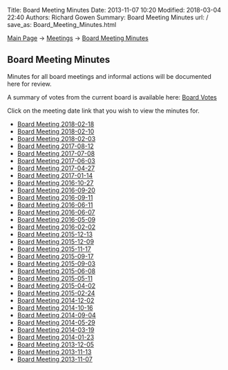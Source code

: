 Title: Board Meeting Minutes
Date: 2013-11-07 10:20
Modified: 2018-03-04 22:40
Authors: Richard Gowen
Summary: Board Meeting Minutes
url: /
save_as: Board_Meeting_Minutes.html

[Main Page](index.html) -\> [Meetings](Meetings.html)
-\> [Board Meeting Minutes](Board_Meeting_Minutes.html)

Board Meeting Minutes
---------------------

Minutes for all board meetings and informal actions will be documented here for review. 

A summary of votes from the current board is available here: [Board Votes](Board_Votes.html)

Click on the meeting date link that you wish to view the minutes for.

-   [Board Meeting 2018-02-18](Board_Meeting_2018-02-18.html)
-   [Board Meeting 2018-02-10](Board_Meeting_2018-02-10.html)
-   [Board Meeting 2018-02-03](Board_Meeting_2018-02-03.html)
-   [Board Meeting 2017-08-12](Board_Meeting_2017-08-12.html)
-   [Board Meeting 2017-07-08](Board_Meeting_2017-07-08.html)
-   [Board Meeting 2017-06-03](Board_Meeting_2017-06-03.html)
-   [Board Meeting 2017-04-27](Board_Meeting_2017-04-27.html)
-   [Board Meeting 2017-01-14](Board_Meeting_2017-01-14.html)
-   [Board Meeting 2016-10-27](Board_Meeting_2016-10-27.html)
-   [Board Meeting 2016-09-20](Board_Meeting_2016-09-20.html)
-   [Board Meeting 2016-09-11](Board_Meeting_2016-09-11.html)
-   [Board Meeting 2016-06-11](Board_Meeting_2016-06-11.html)
-   [Board Meeting 2016-06-07](Board_Meeting_2016-06-07.html)
-   [Board Meeting 2016-05-09](Board_Meeting_2016-05-09.html)
-   [Board Meeting 2016-02-02](Board_Meeting_2016-02-02.html)
-   [Board Meeting 2015-12-13](Board_Meeting_2015-12-13.html)
-   [Board Meeting 2015-12-09](Board_Meeting_2015-12-09.html)
-   [Board Meeting 2015-11-17](Board_Meeting_2015-11-17.html)
-   [Board Meeting 2015-09-17](Board_Meeting_2015-09-17.html)
-   [Board Meeting 2015-09-03](Board_Meeting_2015-09-03.html)
-   [Board Meeting 2015-06-08](Board_Meeting_2015-06-08.html)
-   [Board Meeting 2015-05-11](Board_Meeting_2015-05-11.html)
-   [Board Meeting 2015-04-02](Board_Meeting_2015-04-02.html)
-   [Board Meeting 2015-02-24](Board_Meeting_2015-02-24.html)
-   [Board Meeting 2014-12-02](Board_Meeting_2014-12-02.html)
-   [Board Meeting 2014-10-16](Board_Meeting_2014-10-16.html)
-   [Board Meeting 2014-09-04](Board_Meeting_2014-09-04.html)
-   [Board Meeting 2014-05-29](Board_Meeting_2014-05-29.html)
-   [Board Meeting 2014-03-19](Board_Meeting_2014-03-19.html)
-   [Board Meeting 2014-01-23](Board_Meeting_2014-01-23.html)
-   [Board Meeting 2013-12-05](Board_Meeting_2013-12-05.html)
-   [Board Meeting 2013-11-13](Board_Meeting_2013-11-13.html)
-   [Board Meeting 2013-11-07](Board_Meeting_2013-11-07.html)


